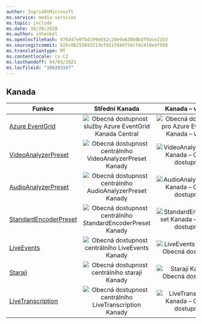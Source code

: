 ```yaml
---
author: IngridAtMicrosoft
ms.service: media-services
ms.topic: include
ms.date: 10/28/2020
ms.author: inhenkel
ms.openlocfilehash: 876d47e0fbd199eb52c2de9a630b0bdf0dce21b3
ms.sourcegitcommit: 02bc06155692213ef031f049f5dcf4c418e9f509
ms.translationtype: MT
ms.contentlocale: cs-CZ
ms.lasthandoff: 04/03/2021
ms.locfileid: "106283107"
---
```

<!--Feature availability in region-->
## <a name="canada"></a>Kanada

| Funkce | Střední Kanada | Kanada – východ |
| --- | :---: | :---: |
| [Azure EventGrid](../monitoring/reacting-to-media-services-events.md) |![Obecná dostupnost služby Azure EventGrid Kanada Central](../media/azure-clouds-regions/ga.svg)  |![Obecná dostupnost pro Azure EventGrid Kanada – východ](../media/azure-clouds-regions/ga.svg) |
| [VideoAnalyzerPreset](../analyze-video-audio-files-concept.md) |![Obecná dostupnost centrálního VideoAnalyzerPreset Kanady](../media/azure-clouds-regions/ga.svg)  | ![VideoAnalyzerPreset Kanada – Obecná dostupnost](../media/azure-clouds-regions/ga.svg) |
| [AudioAnalyzerPreset](../analyze-video-audio-files-concept.md) |![Obecná dostupnost centrálního AudioAnalyzerPreset Kanady](../media/azure-clouds-regions/ga.svg)  | ![AudioAnalyzerPreset Kanada – Obecná dostupnost](../media/azure-clouds-regions/ga.svg) |
| [StandardEncoderPreset](../encode-concept.md) |![Obecná dostupnost centrálního StandardEncoderPreset Kanady](../media/azure-clouds-regions/ga.svg)  | ![StandardEncoderPreset Kanada – Obecná dostupnost](../media/azure-clouds-regions/ga.svg) |
| [LiveEvents](../stream-live-streaming-concept.md) |![Obecná dostupnost centrálního LiveEvents Kanady](../media/azure-clouds-regions/ga.svg)  | ![LiveEvents Kanada – Obecná dostupnost](../media/azure-clouds-regions/ga.svg) |
| [Starají](../stream-streaming-endpoint-concept.md) |![Obecná dostupnost centrálního starají Kanady](../media/azure-clouds-regions/ga.svg) | ![Starají Kanada – Obecná dostupnost](../media/azure-clouds-regions/ga.svg)  |
| [LiveTranscription](../live-event-live-transcription-how-to.md) |![Obecná dostupnost centrálního LiveTranscription Kanady](../media/azure-clouds-regions/ga.svg) |![LiveTranscription Kanada – Obecná dostupnost](../media/azure-clouds-regions/ga.svg) |
